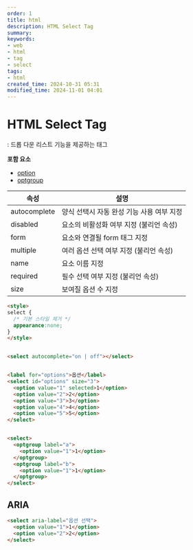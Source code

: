 ```yaml
---
order: 1
title: html
description: HTML Select Tag
summary:
keywords:
- web
- html
- tag
- select
tags:
- html
created_time: 2024-10-31 05:31
modified_time: 2024-11-01 04:01
---
```


# HTML Select Tag
: 드롭 다운 리스트 기능을 제공하는 태그  

**포함 요소**  
- [option](./option.md)
- [optgroup](./option.md#optgroup)


속성 | 설명
---|---
autocomplete | 양식 선택시 자동 완성 기능 사용 여부 지정
disabled  | 요소의 비활성화 여부 지정 (불리언 속성)
form      | 요소와 연결될 form 태그 지정  
multiple  | 여러 옵션 선택 여부 지정 (불리언 속성)
name      | 요소 이름 지정
required  | 필수 선택 여부 지정 (불리언 속성)
size      | 보여질 옵션 수 지정



```html
<style>
select {
  /* 기본 스타일 제거 */
  appearance:none;
}
</style>


<select autocomplete="on | off"></select>


<label for="options">옵션</label>
<select id="options" size="3">
  <option value="1" selected>1</option>
  <option value="2">2</option>
  <option value="3">3</option>
  <option value="4">4</option>
  <option value="5">5</option>
</select>


<select>
  <optgroup label="a">
    <option value="1">1</option>
  </optgroup>
  <optgroup label="b">
    <option value="1">1</option>
  </optgroup>
</select>
```



## ARIA

```html
<select aria-label="옵션 선택">
  <option value="1">1</option>
  <option value="2">2</option>
</select>
```